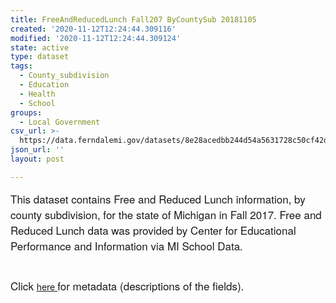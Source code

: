 ```yaml
---
title: FreeAndReducedLunch Fall207 ByCountySub 20181105
created: '2020-11-12T12:24:44.309116'
modified: '2020-11-12T12:24:44.309124'
state: active
type: dataset
tags:
  - County_subdivision
  - Education
  - Health
  - School
groups:
  - Local Government
csv_url: >-
  https://data.ferndalemi.gov/datasets/8e28acedbb244d54a5631728c50cf42d_0.csv?outSR=%7B%22latestWkid%22%3A2898%2C%22wkid%22%3A2898%7D
json_url: ''
layout: post

---
```

<span style='font-family: &quot;Avenir Next W01&quot;, &quot;Avenir Next W00&quot;, &quot;Avenir Next&quot;, Avenir, &quot;Helvetica Neue&quot;, sans-serif; font-size: 17px;'>This dataset contains Free and Reduced Lunch information, by county subdivision, for the state of Michigan in Fall 2017. Free and Reduced Lunch data was provided by Center for Educational Performance and Information via MI School Data.</span><div><span style='font-family: &quot;Avenir Next W01&quot;, &quot;Avenir Next W00&quot;, &quot;Avenir Next&quot;, Avenir, &quot;Helvetica Neue&quot;, sans-serif; font-size: 17px;'><br /></span></div><div><font face='Avenir Next W01, Avenir Next W00, Avenir Next, Avenir, Helvetica Neue, sans-serif'><span style='font-size: 17px;'>Click </span></font><a href='http://www.datadrivendetroit.org/metadata/FreeReducedLunch_Fall2017_CountySub_Metadata_20181107.xlsx' target='_blank'>here </a><font face='Avenir Next W01, Avenir Next W00, Avenir Next, Avenir, Helvetica Neue, sans-serif'><span style='font-size: 17px;'>for metadata (descriptions of the fields).</span></font><br /></div>
